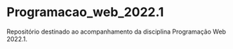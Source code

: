# Programacao_web_2022.1
Repositório destinado ao acompanhamento da disciplina Programação Web 2022.1.
